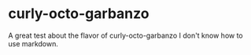 # curly-octo-garbanzo
A great test about the flavor of curly-octo-garbanzo
I don't know how to use markdown.
